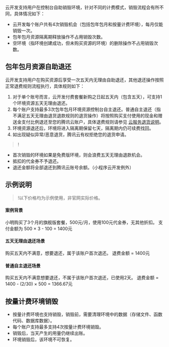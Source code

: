 云开发支持用户在控制台自助销毁环境，针对不同的计费模式，销毁流程会有所不同，具体情况如下：

- 云开发每个账户共有4次销毁机会（包括包年包月和按量计费环境），每月仅能销毁一次。
- 包年包月资源隔离期释放操作不占用销毁次数。
- 空环境（指环境创建成功，但未购买资源的环境）的删除操作不占用销毁次数。



## 包年包月资源自助退还



云开发支持用户在购买资源后享受一次五天内无理由自助退还，其他退还操作按照正常退费规则流程执行，具体规则如下：
1. 对于单个账号而言，云开发付费套餐新购之日起五天内（包含五天），可支持1个环境资源五天无理由退还。
2. 每个账户支持最多3次包年包月环境资源控制台自主退还。普通自主退还（指不满足五天无理由退货退款规则的退货操作）将按照购买支付使用的现金和赠送金支付比例退还至您的腾讯云账户，具体退费规则请参见 [云服务退货说明](https://cloud.tencent.com/document/product/555/7440)。
3. 环境资源退还后，环境将进入隔离期保留七天，隔离期内仍可续费找回。
4. 如出现疑似异常/恶意退货，腾讯云有权拒绝您的退货申请。 

>!
- 首次销毁的环境如果是免费版环境，则会浪费五天无理由退款机会。
- 抵扣的代金券不予退还。
- 退还金额将全部退还到腾讯云账号余额。（小程序云开发例外）


## 示例说明
>!以下价格均为示例使用，非官网实际价格。

#### 案例背景

小明购买了3个月的旗舰版套餐，500元/月，使用100元代金券，无其他折扣。
支付金额为 500 × 3 - 100 = 1400元

#### 五天无理由退还场景

购买五天内不满意，想要退还，属于该账户首次退还。
退费金额 = 1400元

#### 普通自主退还场景

购买五天内不满意想要退还，不属于该账户首次退还，已使用2天。
退费金额 = 1400 - (2/30) × 500  = 1366.67元


## 按量计费环境销毁
- 按量计费环境也支持销毁，销毁前，需要清理环境中的数据（存储文件、函数代码、数据库数据）。
- 每个账户支持最多支持4次按量计费环境销毁。
- 销毁后，当天产生的用量仍继续出账。
- 环境销毁后，该环境不可恢复。
